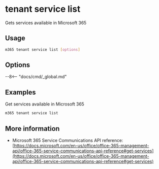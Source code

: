 # tenant service list

Gets services available in Microsoft 365

## Usage

```sh
m365 tenant service list [options]
```

## Options

--8<-- "docs/cmd/_global.md"

## Examples

Get services available in Microsoft 365

```sh
m365 tenant service list
```

## More information

- Microsoft 365 Service Communications API reference: [https://docs.microsoft.com/en-us/office/office-365-management-api/office-365-service-communications-api-reference#get-services](https://docs.microsoft.com/en-us/office/office-365-management-api/office-365-service-communications-api-reference#get-services)